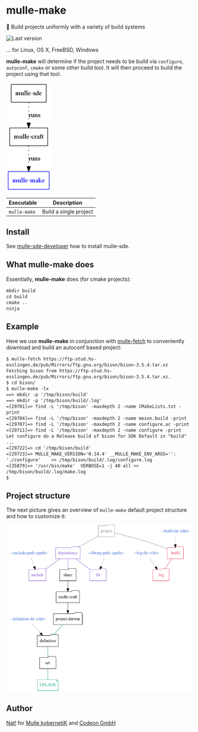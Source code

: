 # mulle-make

🤖 Build projects uniformly with a variety of build systems

![Last version](https://img.shields.io/github/tag/mulle-sde/mulle-make.svg)

... for Linux, OS X, FreeBSD, Windows

**mulle-make** will determine if the project needs to
be build via `configure`, `autoconf`, `cmake` or some other build tool.
It will then proceed to build the project using that tool.

![](dox/mulle-sde-overview.png)


Executable   | Description
-------------|--------------------------------
`mulle-make` | Build a single project


## Install

See [mulle-sde-developer](//github.com/mulle-sde/mulle-sde-developer) how
to install mulle-sde.


## What **mulle-make** does

Essentially, **mulle-make** does (for cmake projects):

```
mkdir build
cd build
cmake ..
ninja
```

## Example

Here we use **mulle-make** in conjunction with [mulle-fetch](//github.com/mulle-sde/mulle-fetch) to conveniently download and build an autoconf based project:

```
$ mulle-fetch https://ftp-stud.hs-esslingen.de/pub/Mirrors/ftp.gnu.org/bison/bison-3.5.4.tar.xz
Fetching bison from https://ftp-stud.hs-esslingen.de/pub/Mirrors/ftp.gnu.org/bison/bison-3.5.4.tar.xz.
$ cd bison/
$ mulle-make -lx
==> mkdir -p '/tmp/bison/build'
==> mkdir -p '/tmp/bison/build/.log'
=[29701]=> find -L '/tmp/bison' -maxdepth 2 -name CMakeLists.txt -print
=[29704]=> find -L '/tmp/bison' -maxdepth 2 -name meson.build -print
=[29707]=> find -L '/tmp/bison' -maxdepth 2 -name configure.ac -print
=[29711]=> find -L '/tmp/bison' -maxdepth 2 -name configure -print
Let configure do a Release build of bison for SDK Default in "build" ...
=[29722]=> cd '/tmp/bison/build'
=[29723]=> MULLE_MAKE_VERSION='0.14.4' __MULLE_MAKE_ENV_ARGS='': './configure'    >> /tmp/bison/build/.log/configure.log
=[35879]=> '/usr/bin/make'  VERBOSE=1 -j 40 all >> /tmp/bison/build/.log/make.log
$
```



## Project structure

The next picture gives an overview of `mulle-make` default project structure
and how to customize it:

![](dox/overview.png)


## Author

[Nat!](//www.mulle-kybernetik.com/weblog) for
[Mulle kybernetiK](//www.mulle-kybernetik.com) and
[Codeon GmbH](//www.codeon.de)
